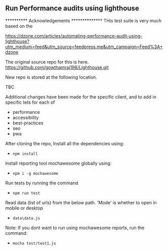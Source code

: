 Run Performance audits using lighthouse
-

********** Acknowledgements **************
THis test suite is very much based on the 

https://dzone.com/articles/automating-performance-audit-using-lighthouse?utm_medium=feed&utm_source=feedpress.me&utm_campaign=Feed%3A+dzone

The original source repo for this is here.
https://github.com/gowthamraj198/Lighthouse.git


New repo is stored at the following location.

TBC

Additional changes have been made for the specific client, and to add in specific tets for each of
 - performance
 - accessibility
 - best-practices
 - seo
 - pwa  


After cloning the repo,
Install all the dependencies using:
- `npm install`

Install reporting tool mochawesome globally using:
- `npm i -g mochawesome`

Run tests by running the command 
- `npm run test`

Read data (list of urls) from the below path. 'Mode' is whether to open in mobile or desktop
- `data\data.js`


Note:
If you dont want to run using mochawesome reports, run the command:
- `mocha test/test1.js`